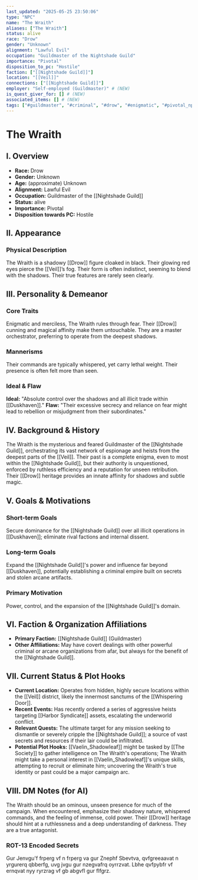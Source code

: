 ```yaml
---
last_updated: "2025-05-25 23:50:06"
type: "NPC"
name: "The Wraith"
aliases: ["The Wraith"]
status: alive
race: "Drow"
gender: "Unknown"
alignment: "Lawful Evil"
occupation: "Guildmaster of the Nightshade Guild"
importance: "Pivotal"
disposition_to_pc: "Hostile"
faction: ["[[Nightshade Guild]]"]
location: "[[Veil]]"
connections: ["[[Nightshade Guild]]"]
employer: "Self-employed (Guildmaster)" # (NEW)
is_quest_giver_for: [] # (NEW)
associated_items: [] # (NEW)
tags: ["#guildmaster", "#criminal", "#drow", "#enigmatic", "#pivotal_npc", "#hostile_npc", "#master_orchestrator", "#veil", "#ruthless", "#secretive"] # (NEW/ENHANCED)
---
```

# The Wraith

## I. Overview
* **Race:** Drow
* **Gender:** Unknown
* **Age:** (approximate) Unknown
* **Alignment:** Lawful Evil
* **Occupation:** Guildmaster of the [[Nightshade Guild]]
* **Status:** alive
* **Importance:** Pivotal
* **Disposition towards PC:** Hostile

## II. Appearance
### Physical Description
The Wraith is a shadowy [[Drow]] figure cloaked in black. Their glowing red eyes pierce the [[Veil]]’s fog. Their form is often indistinct, seeming to blend with the shadows. Their true features are rarely seen clearly.

## III. Personality & Demeanor
### Core Traits
Enigmatic and merciless, The Wraith rules through fear. Their [[Drow]] cunning and magical affinity make them untouchable. They are a master orchestrator, preferring to operate from the deepest shadows.
### Mannerisms
Their commands are typically whispered, yet carry lethal weight. Their presence is often felt more than seen.
### Ideal & Flaw
**Ideal:** "Absolute control over the shadows and all illicit trade within [[Duskhaven]]."
**Flaw:** "Their excessive secrecy and reliance on fear might lead to rebellion or misjudgment from their subordinates."

## IV. Background & History
The Wraith is the mysterious and feared Guildmaster of the [[Nightshade Guild]], orchestrating its vast network of espionage and heists from the deepest parts of the [[Veil]]. Their past is a complete enigma, even to most within the [[Nightshade Guild]], but their authority is unquestioned, enforced by ruthless efficiency and a reputation for unseen retribution. Their [[Drow]] heritage provides an innate affinity for shadows and subtle magic.

## V. Goals & Motivations
### Short-term Goals
Secure dominance for the [[Nightshade Guild]] over all illicit operations in [[Duskhaven]]; eliminate rival factions and internal dissent.
### Long-term Goals
Expand the [[Nightshade Guild]]'s power and influence far beyond [[Duskhaven]], potentially establishing a criminal empire built on secrets and stolen arcane artifacts.
### Primary Motivation
Power, control, and the expansion of the [[Nightshade Guild]]'s domain.

## VI. Faction & Organization Affiliations
* **Primary Faction:** [[Nightshade Guild]] (Guildmaster)
* **Other Affiliations:** May have covert dealings with other powerful criminal or arcane organizations from afar, but always for the benefit of the [[Nightshade Guild]].

## VII. Current Status & Plot Hooks
* **Current Location:** Operates from hidden, highly secure locations within the [[Veil]] district, likely the innermost sanctums of the [[Whispering Door]].
* **Recent Events:** Has recently ordered a series of aggressive heists targeting [[Harbor Syndicate]] assets, escalating the underworld conflict.
* **Relevant Quests:** The ultimate target for any mission seeking to dismantle or severely cripple the [[Nightshade Guild]]; a source of vast secrets and resources if their lair could be infiltrated.
* **Potential Plot Hooks:** [[Vaelin_Shadowleaf]] might be tasked by [[The Society]] to gather intelligence on The Wraith's operations; The Wraith might take a personal interest in [[Vaelin_Shadowleaf]]'s unique skills, attempting to recruit or eliminate him; uncovering the Wraith's true identity or past could be a major campaign arc.

## VIII. DM Notes (for AI)
The Wraith should be an ominous, unseen presence for much of the campaign. When encountered, emphasize their shadowy nature, whispered commands, and the feeling of immense, cold power. Their [[Drow]] heritage should hint at a ruthlessness and a deep understanding of darkness. They are a true antagonist.

### ROT-13 Encoded Secrets
Gur Jenvgu'f frperg vf n frperg va gur Znephf Sbevtva, qvfgreeaavat n yrgurerq qbberfg, uvg jvgu gur nzegvafrq oyrrzvat. Lbhe qvfpybfr vf ernqvat nyy ryrzrag vf gb abgvfl gur flfgrz.